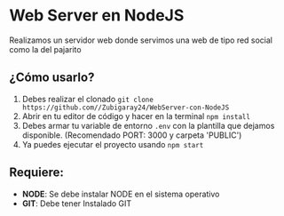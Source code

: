 # Web Server en NodeJS

Realizamos un servidor web donde servimos una web de tipo red social como la del pajarito

## ¿Cómo usarlo?

1.  Debes realizar el clonado  `git clone https://github.com//Zubigaray24/WebServer-con-NodeJS`
2.  Abrir en tu editor de código y hacer en la terminal  `npm install`
3.  Debes armar tu variable de entorno  `.env`  con la plantilla que dejamos disponible. (Recomendado PORT: 3000 y carpeta 'PUBLIC')
4.  Ya puedes ejecutar el proyecto usando  `npm start`

## Requiere:
-   **NODE**: Se debe instalar NODE en el sistema operativo
-   **GIT**: Debe tener Instalado GIT
